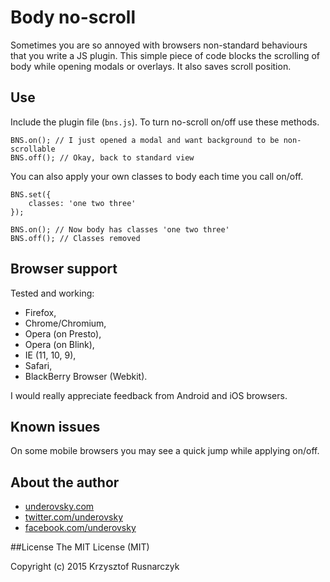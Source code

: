 # Body no-scroll
Sometimes you are so annoyed with browsers non-standard behaviours that you write a JS plugin. This simple piece of code blocks the scrolling of body while opening modals or overlays. It also saves scroll position.

## Use
Include the plugin file (`bns.js`). To turn no-scroll on/off use these methods.

```
BNS.on(); // I just opened a modal and want background to be non-scrollable
BNS.off(); // Okay, back to standard view
```

You can also apply your own classes to body each time you call on/off.

```
BNS.set({
	classes: 'one two three'
});

BNS.on(); // Now body has classes 'one two three'
BNS.off(); // Classes removed
```

## Browser support
Tested and working:
* Firefox,
* Chrome/Chromium,
* Opera (on Presto),
* Opera (on Blink),
* IE (11, 10, 9),
* Safari,
* BlackBerry Browser (Webkit).

I would really appreciate feedback from Android and iOS browsers.

## Known issues
On some mobile browsers you may see a quick jump while applying on/off.

## About the author
* [underovsky.com](http://underovsky.com)
* [twitter.com/underovsky](https://twitter.com/underovsky)
* [facebook.com/underovsky](https://facebook.com/underovsky)

##License
The MIT License (MIT)

Copyright (c) 2015 Krzysztof Rusnarczyk
